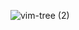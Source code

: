 ![vim-tree (2)](https://user-images.githubusercontent.com/43294688/115807481-a856bf00-a423-11eb-89a6-8b1196e1dd58.jpg)
